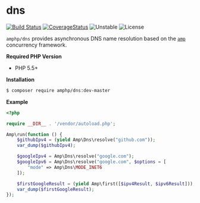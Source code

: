 # dns

[![Build Status](https://img.shields.io/travis/amphp/dns/master.svg?style=flat-square)](https://travis-ci.org/amphp/dns)
[![CoverageStatus](https://img.shields.io/coveralls/amphp/dns/master.svg?style=flat-square)](https://coveralls.io/github/amphp/dns?branch=master)
![Unstable](https://img.shields.io/badge/api-unstable-orange.svg?style=flat-square)
![License](https://img.shields.io/badge/license-MIT-blue.svg?style=flat-square)


`amphp/dns` provides asynchronous DNS name resolution based on the [`amp`](https://github.com/amphp/amp)
concurrency framework.

**Required PHP Version**

- PHP 5.5+

**Installation**

```bash
$ composer require amphp/dns:dev-master
```

**Example**

```php
<?php

require __DIR__ . '/vendor/autoload.php';

Amp\run(function () {
    $githubIpv4 = (yield Amp\Dns\resolve("github.com"));
    var_dump($githubIpv4);

    $googleIpv4 = Amp\Dns\resolve("google.com");
    $googleIpv6 = Amp\Dns\resolve("google.com", $options = [
        "mode" => Amp\Dns\MODE_INET6
    ]);

    $firstGoogleResult = (yield Amp\first([$ipv4Result, $ipv6Result]));
    var_dump($firstGoogleResult);
});
```
